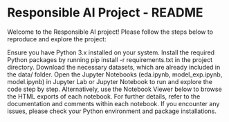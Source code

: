 # Responsible AI Project - README
Welcome to the Responsible AI project! Please follow the steps below to reproduce and explore the project:

Ensure you have Python 3.x installed on your system.
Install the required Python packages by running pip install -r requirements.txt in the project directory.
Download the necessary datasets, which are already included in the data/ folder.
Open the Jupyter Notebooks (eda.ipynb, model_exp.ipynb, model.ipynb) in Jupyter Lab or Jupyter Notebook to run and explore the code step by step.
Alternatively, use the Notebook Viewer below to browse the HTML exports of each notebook.
For further details, refer to the documentation and comments within each notebook.
If you encounter any issues, please check your Python environment and package installations.

